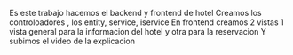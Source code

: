 Es este trabajo hacemos el backend y frontend de hotel 
Creamos los controloadores , los entity, service, iservice 
En frontend creamos 2 vistas 
1 vista general para la informacion del hotel y otra para la reservacion
Y subimos el video de la explicacion
